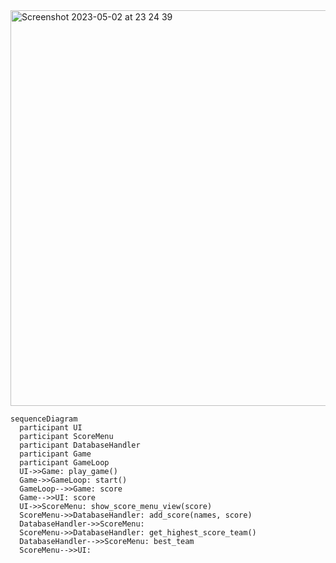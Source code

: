 <img width="633" alt="Screenshot 2023-05-02 at 23 24 39" src="https://user-images.githubusercontent.com/20990023/235777906-6d6c3737-979d-4d1f-9826-e8fef938c90e.png">


```mermaid
sequenceDiagram
  participant UI
  participant ScoreMenu
  participant DatabaseHandler
  participant Game
  participant GameLoop
  UI->>Game: play_game()
  Game->>GameLoop: start()
  GameLoop-->>Game: score
  Game-->>UI: score
  UI->>ScoreMenu: show_score_menu_view(score)
  ScoreMenu->>DatabaseHandler: add_score(names, score)
  DatabaseHandler->>ScoreMenu: 
  ScoreMenu->>DatabaseHandler: get_highest_score_team()
  DatabaseHandler-->>ScoreMenu: best_team
  ScoreMenu-->>UI: 
```
